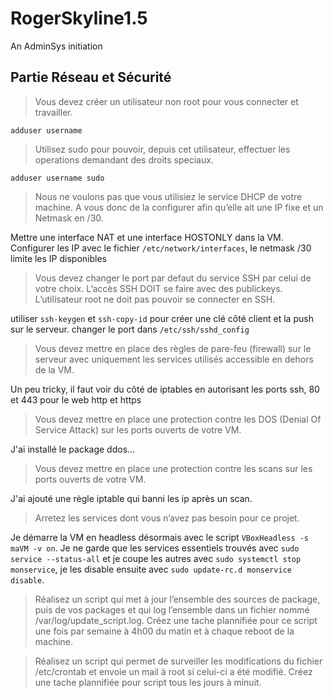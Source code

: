 # RogerSkyline1.5
An AdminSys initiation

## Partie Réseau et Sécurité

> Vous devez créer un utilisateur non root pour vous connecter et travailler.

`adduser username`

> Utilisez sudo pour pouvoir, depuis cet utilisateur, effectuer les operations demandant des droits speciaux.

`adduser username sudo`

> Nous ne voulons pas que vous utilisiez le service DHCP de votre machine. A vous donc de la configurer afin qu’elle ait une IP fixe et un Netmask en /30.

Mettre une interface NAT et une interface HOSTONLY dans la VM. Configurer les IP avec le fichier `/etc/network/interfaces`, le netmask /30 limite les IP disponibles

> Vous devez changer le port par defaut du service SSH par celui de votre choix. L’accès SSH DOIT se faire avec des publickeys. L’utilisateur root ne doit pas pouvoir se connecter en SSH.

utiliser `ssh-keygen` et `ssh-copy-id` pour créer une clé côté client et la push sur le serveur. changer le port dans `/etc/ssh/sshd_config`

> Vous devez mettre en place des règles de pare-feu (firewall) sur le serveur avec uniquement les services utilisés accessible en dehors de la VM.

Un peu tricky, il faut voir du côté de iptables en autorisant les ports ssh, 80 et 443 pour le web http et https

> Vous devez mettre en place une protection contre les DOS (Denial Of Service Attack) sur les ports ouverts de votre VM.

J'ai installé le package ddos...

> Vous devez mettre en place une protection contre les scans sur les ports ouverts de votre VM.

J'ai ajouté une règle iptable qui banni les ip après un scan.

> Arretez les services dont vous n’avez pas besoin pour ce projet.

Je démarre la VM en headless désormais avec le script `VBoxHeadless -s maVM -v on`. Je ne garde que les services essentiels trouvés avec `sudo service --status-all` et je coupe les autres avec `sudo systemctl stop monservice`, je les disable ensuite avec `sudo update-rc.d monservice disable`.

> Réalisez un script qui met à jour l’ensemble des sources de package, puis de vos packages et qui log l’ensemble dans un fichier nommé /var/log/update_script.log. Créez une tache plannifiée pour ce script une fois par semaine à 4h00 du matin et à chaque reboot de la machine.

> Réalisez un script qui permet de surveiller les modifications du fichier /etc/crontab et envoie un mail à root si celui-ci a été modifié. Créez une tache plannifiée pour script tous les jours à minuit.
